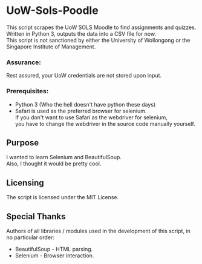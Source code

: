 # UoW-Sols-Poodle
This script scrapes the UoW SOLS Moodle to find assignments and quizzes.  
Written in Python 3, outputs the data into a CSV file for now.  
This script is not sanctioned by either the University of Wollongong or the Singapore Institute of Management.

### Assurance:
Rest assured, your UoW credentials are not stored upon input.

### Prerequisites:
* Python 3 (Who the hell doesn't have python these days)  
* Safari is used as the preferred browser for selenium.  
If you don't want to use Safari as the webdriver for selenium,  
you have to change the webdriver in the source code manually yourself.

## Purpose
I wanted to learn Selenium and BeautifulSoup.  
Also, I thought it would be pretty cool.

## Licensing
The script is licensed under the MIT License.

## Special Thanks
Authors of all libraries / modules used in the development of this script, in no particular order:
* BeautifulSoup - HTML parsing.
* Selenium - Browser interaction.
